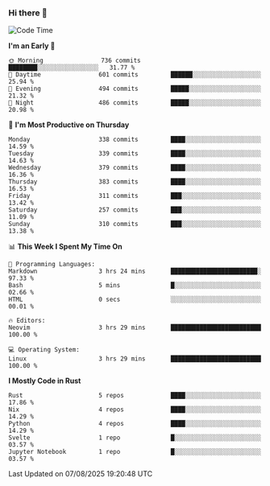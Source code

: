 ### Hi there 👋
<!--START_SECTION:waka-->
![Code Time](http://img.shields.io/badge/Code%20Time-730%20hrs%2024%20mins-blue)

**I'm an Early 🐤** 

```text
🌞 Morning                736 commits         ████████░░░░░░░░░░░░░░░░░   31.77 % 
🌆 Daytime                601 commits         ██████░░░░░░░░░░░░░░░░░░░   25.94 % 
🌃 Evening                494 commits         █████░░░░░░░░░░░░░░░░░░░░   21.32 % 
🌙 Night                  486 commits         █████░░░░░░░░░░░░░░░░░░░░   20.98 % 
```
📅 **I'm Most Productive on Thursday** 

```text
Monday                   338 commits         ████░░░░░░░░░░░░░░░░░░░░░   14.59 % 
Tuesday                  339 commits         ████░░░░░░░░░░░░░░░░░░░░░   14.63 % 
Wednesday                379 commits         ████░░░░░░░░░░░░░░░░░░░░░   16.36 % 
Thursday                 383 commits         ████░░░░░░░░░░░░░░░░░░░░░   16.53 % 
Friday                   311 commits         ███░░░░░░░░░░░░░░░░░░░░░░   13.42 % 
Saturday                 257 commits         ███░░░░░░░░░░░░░░░░░░░░░░   11.09 % 
Sunday                   310 commits         ███░░░░░░░░░░░░░░░░░░░░░░   13.38 % 
```


📊 **This Week I Spent My Time On** 

```text
💬 Programming Languages: 
Markdown                 3 hrs 24 mins       ████████████████████████░   97.33 % 
Bash                     5 mins              █░░░░░░░░░░░░░░░░░░░░░░░░   02.66 % 
HTML                     0 secs              ░░░░░░░░░░░░░░░░░░░░░░░░░   00.01 % 

🔥 Editors: 
Neovim                   3 hrs 29 mins       █████████████████████████   100.00 % 

💻 Operating System: 
Linux                    3 hrs 29 mins       █████████████████████████   100.00 % 
```

**I Mostly Code in Rust** 

```text
Rust                     5 repos             ████░░░░░░░░░░░░░░░░░░░░░   17.86 % 
Nix                      4 repos             ████░░░░░░░░░░░░░░░░░░░░░   14.29 % 
Python                   4 repos             ████░░░░░░░░░░░░░░░░░░░░░   14.29 % 
Svelte                   1 repo              █░░░░░░░░░░░░░░░░░░░░░░░░   03.57 % 
Jupyter Notebook         1 repo              █░░░░░░░░░░░░░░░░░░░░░░░░   03.57 % 
```




 Last Updated on 07/08/2025 19:20:48 UTC
<!--END_SECTION:waka-->

<!--
**YoganshSharma/YoganshSharma** is a ✨ _special_ ✨ repository because its `README.md` (this file) appears on your GitHub profile.

Here are some ideas to get you started:

- 🔭 I’m currently working on ...
- 🌱 I’m currently learning ...
- 👯 I’m looking to collaborate on ...
- 🤔 I’m looking for help with ...
- 💬 Ask me about ...
- 📫 How to reach me: ...
- 😄 Pronouns: ...
- ⚡ Fun fact: ...
-->
